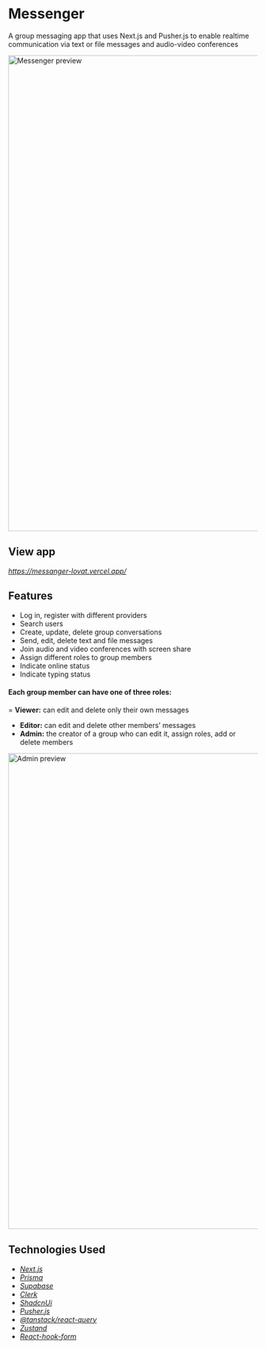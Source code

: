 # Messenger

A group messaging app that uses Next.js and Pusher.js to enable realtime communication via text or file messages and audio-video conferences

<img width="960" alt="Messenger preview" src="https://github.com/Fall3n4ngle/messanger/assets/57858281/ebb135b5-bf63-48a9-99b3-e5b6de02a4e0">

## View app

_https://messanger-lovat.vercel.app/_

## Features
- Log in, register with different providers
- Search users
- Create, update, delete group conversations
- Send, edit, delete text and file messages
- Join audio and video conferences with screen share
- Assign different roles to group members
- Indicate online status
- Indicate typing status

#### Each group member can have one of three roles:
= **Viewer:** can edit and delete only their own messages
- **Editor:** can edit and delete other members’ messages
- **Admin:** the creator of a group who can edit it, assign roles, add or delete members

<img width="960" alt="Admin preview" src="https://github.com/Fall3n4ngle/messanger/assets/57858281/09273c26-795f-4e14-a7ec-7fcdbb080a1a">

## Technologies Used
- _[Next.js](https://nextjs.org/)_
- _[Prisma](https://www.prisma.io/)_
- _[Supabase](https://supabase.com/)_
- _[Clerk](https://clerk.com/)_
- _[ShadcnUi](https://ui.shadcn.com/)_
- _[Pusher.js](https://pusher.com/)_
- _[@tanstack/react-query](https://tanstack.com/query/latest)_
- _[Zustand](https://zustand-demo.pmnd.rs/)_
- _[React-hook-form](https://react-hook-form.com/)_

